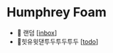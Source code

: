 # Humphrey Foam
- :thought_balloon: 랜덤 [[inbox]]
- :tada:힛유윗댇투두투두투두 [[todo]]

[//begin]: # "Autogenerated link references for markdown compatibility"
[inbox]: inbox ":thought_balloon: 랜덤"
[foam-tips]: foam-tips "Foam tips"
[todo]: todo ":tada:힛유윗댇투두투두투두"
[//end]: # "Autogenerated link references"